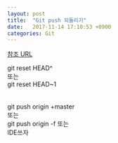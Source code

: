 ```yaml
---
layout: post
title:  "Git push 되돌리기"
date:   2017-11-14 17:10:53 +0900
categories: Git
---
```


[참조 URL]

  git reset HEAD^  
  또는  
  git reset HEAD~1  
<br><br>
  git push origin +master  
  또는  
  git push origin -f
  또는   
  IDE쓰자  







[참조 URL]: https://rogerdudler.github.io/git-guide/index.ko.html
